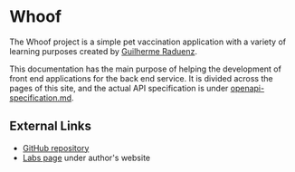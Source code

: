 # Whoof

The Whoof project is a simple pet vaccination application with a variety of learning purposes created by [Guilherme Raduenz](https://gui.rdnz.dev/\_/).

This documentation has the main purpose of helping the development of front end applications for the back end service. It is divided across the pages of this site, and the actual API specification is under [openapi-specification.md](openapi-specification.md "mention").

## External Links

* [GitHub repository](https://github.com/graduenz/whoof-aspnetcore)
* [Labs page](https://gui.rdnz.dev/\_/labs/whoof) under author's website

